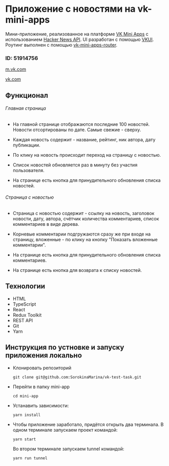# Приложение с новостями на vk-mini-apps 

Мини-приложение, реализованное на платформе [VK Mini Apps](https://dev.vk.com/ru) с использованием [Hacker News API](https://news.ycombinator.com/news). UI разработан с помощью [VKUI](https://dev.vk.com/ru/libraries/vkui). Роутинг выполнен с помощью [vk-mini-apps-router](https://dev.vk.com/ru/libraries/router).

### ID: 51914756
[m.vk.com](https://prod-app51914756-08f40c4213a5.pages-ac.vk-apps.com/index.html)

[vk.com](https://prod-app51914756-08f40c4213a5.pages-ac.vk-apps.com/index.html)


## Функционал
  ###### Главная страница
* На главной странице отображаются последние 100 новостей. Новости отсортированы по дате. Самые свежие - сверху.

* Каждая новость содержит - название, рейтинг, ник автора, дату публикации.
    
* По клику на новость происходит переход на страницу с новостью.

* Список новостей обновляется раз в минуту без участия пользователя.

* На странице есть кнопка для принудительного обновления списка новостей.

###### Страница с новостью
* Страница с новостью содержит - ссылку на новость, заголовок новости, дату, автора, счётчик количества комментариев, список комментариев в виде дерева.

* Корневые комментарии подгружаются сразу же при входе на страницу, вложенные - по клику на кнопку "Показать вложенные комментарии".

* На странице есть кнопка для принудительного обновления списка комментариев.

* На странице есть кнопка для возврата к списку новостей.

## Технологии
* HTML
* TypeScript
* React
* Redux Toolkit
* REST API
* Git
* Yarn

## Инструкция по устновке и запуску приложения локально

* Клонировать репозиторий

  `git clone git@github.com:SorokinaMarina/vk-test-task.git`

* Перейти в папку mini-app

  `cd mini-app`

* Устанавить зависимости:

  `yarn install`

* Чтобы приложение заработало, придётся открыть два терминала. В одном терминале запускаем проект командой:

  `yarn start`

  Во втором терминале запускаем tunnel командой:

  `yarn run tunnel`


